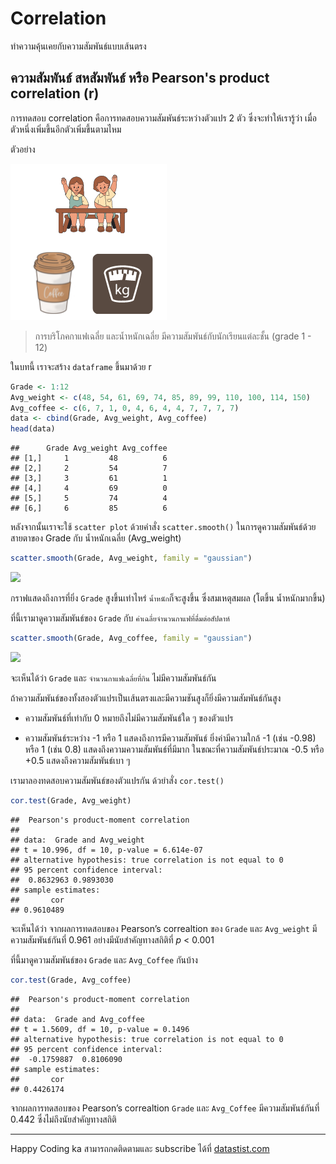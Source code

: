 # Correlation
ทำความคุ้นเคยกับความสัมพันธ์แบบเส้นตรง

## ความสัมพันธ์ สหสัมพันธ์ หรือ Pearson's product correlation (r)

การทดสอบ correlation คือการทดสอบความสัมพันธ์ระหว่างตัวแปร 2 ตัว ซึ่งจะทำให้เรารู้ว่า เมื่อตัวหนึ่งเพิ่มขึ้นอีกตัวเพิ่มขึ้นตามไหม

ตัวอย่าง

![kids](https://github.com/amaiesc/study_r/blob/master/docs/kid_weight_coff.png?raw=true)

> การบริโภคกาแฟเฉลี่ย และน้ำหนักเฉลี่ย มีความสัมพันธ์กับนักเรียนแต่ละชั้น (grade 1 - 12)

ในบทนี้ เราจะสร้าง `dataframe` ขึ้นมาด้วย r

``` r
Grade <- 1:12
Avg_weight <- c(48, 54, 61, 69, 74, 85, 89, 99, 110, 100, 114, 150)
Avg_coffee <- c(6, 7, 1, 0, 4, 6, 4, 4, 7, 7, 7, 7)
data <- cbind(Grade, Avg_weight, Avg_coffee)
head(data)
```


    ##      Grade Avg_weight Avg_coffee
    ## [1,]     1         48          6
    ## [2,]     2         54          7
    ## [3,]     3         61          1
    ## [4,]     4         69          0
    ## [5,]     5         74          4
    ## [6,]     6         85          6

หลังจากนั้นเราจะใช้ `scatter plot` ด้วยคำสั่ง `scatter.smooth()` ในการดูความสัมพันธ์ด้วยสายตาของ Grade กับ น้ำหนักเฉลี่ย (Avg\_weight)

``` r
scatter.smooth(Grade, Avg_weight, family = "gaussian")
```

![](docs/correlation_files/figure-markdown_strict/unnamed-chunk-2-1.png)

กราฟแสดงถึงการที่ยิ่ง `Grade` สูงขึ้นเท่าไหร่ `น้ำหนัก`ก็จะสูงขึ้น ซึ่งสมเหตุสมผล (โตขึ้น น้ำหนักมากขึ้น)

ที่นี้เรามาดูความสัมพันธ์ของ `Grade` กับ `ค่าเฉลี่ยจำนวนกาแฟที่ดื่มต่อสัปดาห์`

``` r
scatter.smooth(Grade, Avg_coffee, family = "gaussian")
```

![](docs/correlation_files/figure-markdown_strict/unnamed-chunk-3-1.png)

จะเห็นได้ว่า `Grade` และ `จำนวนกาแฟเฉลี่ยที่กิน` ไม่มีความสัมพันธ์กัน

ถ้าความสัมพันธ์ของทั้งสองตัวแปรเป็นเส้นตรงและมีความชันสูงก็ยิ่งมีความสัมพันธ์กันสูง

-   ความสัมพันธ์ที่เท่ากับ 0 หมายถึงไม่มีความสัมพันธ์ใด ๆ ของตัวแปร

-   ความสัมพันธ์ระหว่าง -1 หรือ 1 แสดงถึงการมีความสัมพันธ์
    ยิ่งค่ามีความใกล้ -1 (เช่น -0.98) หรือ 1 (เช่น 0.8)
    แสดงถึงความความสัมพันธ์ที่มีมาก ในขณะที่ความสัมพันธ์ประมาณ -0.5 หรือ
    +0.5 แสดงถึงความสัมพันธ์เบา ๆ

เรามาลองทดสอบความสัมพันธ์ของตัวแปรกัน ด้วยำสั่ง `cor.test()`

``` r
cor.test(Grade, Avg_weight)
```

    ##  Pearson's product-moment correlation
    ## 
    ## data:  Grade and Avg_weight
    ## t = 10.996, df = 10, p-value = 6.614e-07
    ## alternative hypothesis: true correlation is not equal to 0
    ## 95 percent confidence interval:
    ##  0.8632963 0.9893030
    ## sample estimates:
    ##       cor 
    ## 0.9610489

จะเห็นได้ว่า จากผลการทดสอบของ Pearson’s correaltion ของ `Grade` และ `Avg_weight` มีความสัมพันธ์กันที่ 0.961 อย่างมีนัยสำคัญทางสถิติที่ *p* &lt; 0.001

ที่นี้มาดูความสัมพันธ์ของ `Grade` และ `Avg_Coffee` กันบ้าง

``` r
cor.test(Grade, Avg_coffee)
```

    ##  Pearson's product-moment correlation
    ## 
    ## data:  Grade and Avg_coffee
    ## t = 1.5609, df = 10, p-value = 0.1496
    ## alternative hypothesis: true correlation is not equal to 0
    ## 95 percent confidence interval:
    ##  -0.1759887  0.8106090
    ## sample estimates:
    ##       cor 
    ## 0.4426174

จากผลการทดสอบของ Pearson’s correaltion `Grade` และ `Avg_Coffee` มีความสัมพันธ์กันที่ 0.442 ซึ่งไม่ถึงนัยสำคัญทางสถิติ

______
Happy Coding ka
สามารถกดติดตามและ subscribe ได้ที่ [datastist.com](http://www.datastist.com)
